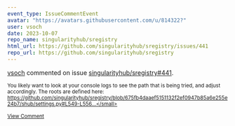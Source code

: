 ```yaml
---
event_type: IssueCommentEvent
avatar: "https://avatars.githubusercontent.com/u/814322?"
user: vsoch
date: 2023-10-07
repo_name: singularityhub/sregistry
html_url: https://github.com/singularityhub/sregistry/issues/441
repo_url: https://github.com/singularityhub/sregistry
---
```


<a href='https://github.com/vsoch' target='_blank'>vsoch</a> commented on issue <a href='https://github.com/singularityhub/sregistry/issues/441' target='_blank'>singularityhub/sregistry#441</a>.

<small>You likely want to look at your console logs to see the path that is being tried, and adjust accordingly. The roots are defined here: https://github.com/singularityhub/sregistry/blob/675fb4daaef5151132f2ef0947b85a6e255e24b7/shub/settings.py#L549-L556...</small>

<a href='https://github.com/singularityhub/sregistry/issues/441' target='_blank'>View Comment</a>